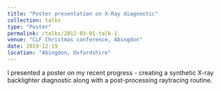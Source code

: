 ```yaml
---
title: "Poster presentation on X-Ray diagnostic"
collection: talks
type: "Poster"
permalink: /talks/2012-03-01-talk-1
venue: "CLF Christmas conference, Abingdon"
date: 2019-12-19
location: "Abingdon, Oxfordshire"
---
```


I presented a poster on my recent progress - creating a synthetic X-ray backlighter diagnostic along with a post-processing raytracing routine.
